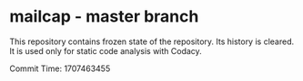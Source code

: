 # mailcap - master branch

This repository contains frozen state of the repository.
Its history is cleared. It is used only for static code
analysis with Codacy.

Commit Time: 1707463455